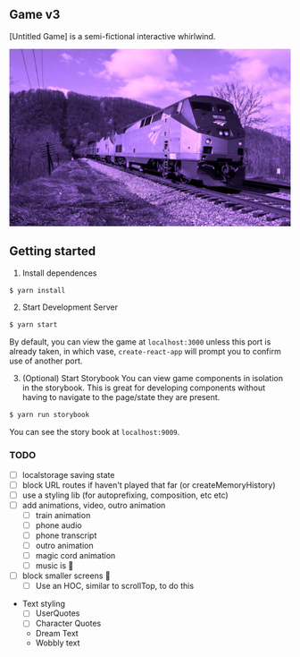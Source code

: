 ## Game v3

[Untitled Game] is a semi-fictional interactive whirlwind.

![v3](train.jpg)

## Getting started

1. Install dependences
```bash
$ yarn install
```

2. Start Development Server
```bash
$ yarn start
```

By default, you can view the game at `localhost:3000` unless this port is already taken, in which vase, `create-react-app` will prompt you to confirm use of another port.

3. (Optional) Start Storybook
You can view game components in isolation in the storybook. This is great for developing components without having to navigate to the page/state they are present.

```bash
$ yarn run storybook
```

You can see the story book at `localhost:9009`.

### TODO
- [ ] localstorage saving state
- [ ] block URL routes if haven't played that far (or createMemoryHistory)
- [ ] use a styling lib (for autoprefixing, composition, etc etc)
- [ ] add animations, video, outro animation
  - [ ] train animation
  - [ ] phone audio
  - [ ] phone transcript
  - [ ] outro animation
  - [ ] magic cord animation
  - [ ] music is 🍒
- [ ] block smaller screens :shrug:
  - [ ] Use an HOC, similar to scrollTop, to do this
- Text styling
  - [ ] UserQuotes
  - [ ] Character Quotes
  - Dream Text
  - Wobbly text
